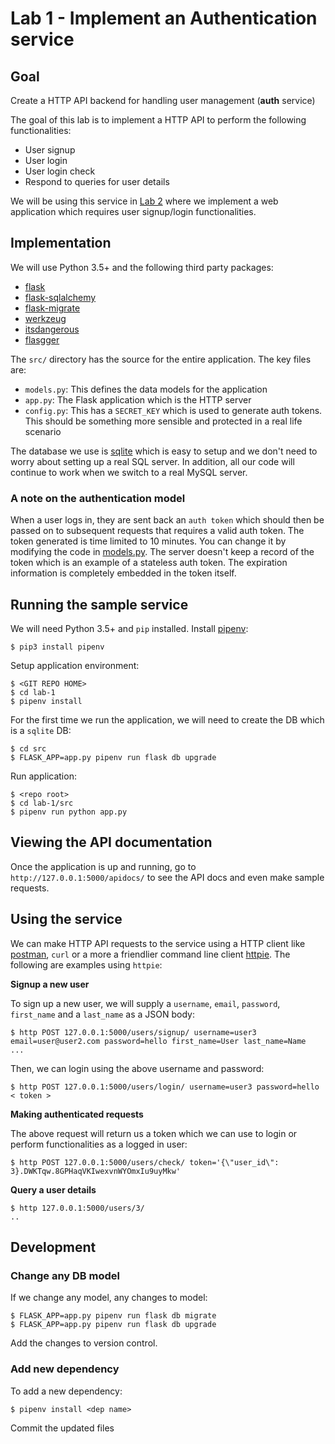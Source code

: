 # Lab 1 - Implement an Authentication service

## Goal

Create a HTTP API backend for handling user management (**auth** service)

The goal of this lab is to implement a HTTP API to perform the 
following functionalities:

- User signup
- User login
- User login check
- Respond to queries for user details

We will be using this service in [Lab 2](../lab-2) where we implement a web application which requires user signup/login
functionalities.

## Implementation

We will use Python 3.5+ and the following third party packages:

- [flask](flask.pocoo.org/docs/0.12/appcontext/#app-context)
- [flask-sqlalchemy](https://flask-sqlalchemy.pocoo.org)
- [flask-migrate](https://flask-migrate.readthedocs.io/en/latest/)
- [werkzeug](http://werkzeug.pocoo.org/)
- [itsdangerous](http://pythonhosted.org/itsdangerous/)
- [flasgger](https://github.com/rochacbruno/flasgger)

The `src/` directory has the source for the entire application. The key files are:

- `models.py`: This defines the data models for the application
- `app.py`: The Flask application which is the HTTP server
- `config.py`: This has a `SECRET_KEY` which is used to generate auth tokens. This should be something more
  sensible and protected in a real life scenario

The database we use is [sqlite](https://docs.python.org/3/library/sqlite3.html) which is easy to setup
and we don't need to worry about setting up a real SQL server. In addition, all our code will continue
to work when we switch to a real MySQL server.

### A note on the authentication model

When a user logs in, they are sent back an `auth token` which should then be passed on to subsequent requests that requires
a valid auth token. The token generated is time limited to 10 minutes. You can change it by modifying the code in [models.py](./src/models.py). The server doesn't keep a record of the token which is an example of a stateless auth token. The
expiration information is completely embedded in the token itself. 

## Running the sample service

We will need Python 3.5+ and `pip` installed. Install [pipenv](https://docs.pipenv.org):

```
$ pip3 install pipenv
```

Setup application environment:

```
$ <GIT REPO HOME>
$ cd lab-1
$ pipenv install
```

For the first time we run the application, we will need to create the DB which is a `sqlite` DB:

```
$ cd src
$ FLASK_APP=app.py pipenv run flask db upgrade
```


Run application:

```
$ <repo root>
$ cd lab-1/src
$ pipenv run python app.py
```

## Viewing the API documentation

Once the application is up and running, go to `http://127.0.0.1:5000/apidocs/` to see the API docs and
even make sample requests.


## Using the service

We can make HTTP API requests to the service using a HTTP client like [postman](https://www.getpostman.com/),
`curl` or a more a friendlier command line client [httpie](https://httpie.org/). The following are examples
using `httpie`:

**Signup a new user**

To sign up a new user, we will supply a `username`, `email`, `password`, `first_name` and a `last_name` as a JSON
body:

```
$ http POST 127.0.0.1:5000/users/signup/ username=user3 email=user@user2.com password=hello first_name=User last_name=Name
...
```

Then, we can login using the above username and password:

```
$ http POST 127.0.0.1:5000/users/login/ username=user3 password=hello
< token >
```

**Making authenticated requests**

The above request will return us a token which we can use to login or perform functionalities as
a logged in user:

```
$ http POST 127.0.0.1:5000/users/check/ token='{\"user_id\": 3}.DWKTqw.8GPHaqVKIwexvnWYOmxIu9uyMkw'
```

**Query a user details**

```
$ http 127.0.0.1:5000/users/3/
..

```


## Development

### Change any DB model

If we change any model, any changes to model:

```
$ FLASK_APP=app.py pipenv run flask db migrate
$ FLASK_APP=app.py pipenv run flask db upgrade
```

Add the changes to version control.

### Add new dependency

To add a new dependency:

```
$ pipenv install <dep name>
```

Commit the updated files

